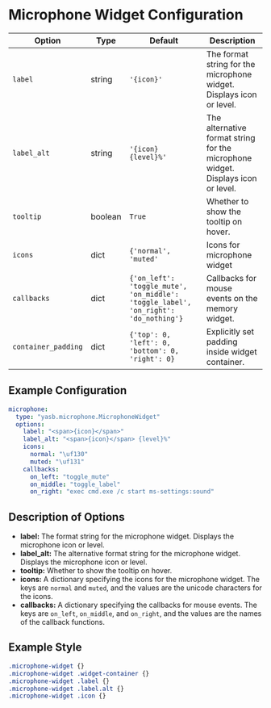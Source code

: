 # Microphone Widget Configuration

| Option            | Type    | Default                                                                 | Description                                                                 |
|-------------------|---------|-------------------------------------------------------------------------|-----------------------------------------------------------------------------|
| `label`           | string  | `'{icon}'`                        | The format string for the microphone widget. Displays icon or level. |
| `label_alt`       | string  | `'{icon} {level}%'`        | The alternative format string for the microphone widget. Displays icon or level. |
| `tooltip`  | boolean  | `True`        | Whether to show the tooltip on hover. |
| `icons`       | dict    | `{'normal', 'muted'` | Icons for microphone widget |
| `callbacks`       | dict    | `{'on_left': 'toggle_mute', 'on_middle': 'toggle_label', 'on_right': 'do_nothing'}` | Callbacks for mouse events on the memory widget. |
| `container_padding`  | dict | `{'top': 0, 'left': 0, 'bottom': 0, 'right': 0}`      | Explicitly set padding inside widget container. |


## Example Configuration

```yaml
microphone:
  type: "yasb.microphone.MicrophoneWidget"
  options:
    label: "<span>{icon}</span>"
    label_alt: "<span>{icon}</span> {level}%"
    icons:
      normal: "\uf130"
      muted: "\uf131"
    callbacks:
      on_left: "toggle_mute"
      on_middle: "toggle_label"
      on_right: "exec cmd.exe /c start ms-settings:sound"
```

## Description of Options

- **label:** The format string for the microphone widget. Displays the microphone icon or level.
- **label_alt:** The alternative format string for the microphone widget. Displays the microphone icon or level.
- **tooltip:** Whether to show the tooltip on hover.
- **icons:** A dictionary specifying the icons for the microphone widget. The keys are `normal` and `muted`, and the values are the unicode characters for the icons.
- **callbacks:** A dictionary specifying the callbacks for mouse events. The keys are `on_left`, `on_middle`, and `on_right`, and the values are the names of the callback functions.


## Example Style
```css
.microphone-widget {}
.microphone-widget .widget-container {}
.microphone-widget .label {}
.microphone-widget .label.alt {}
.microphone-widget .icon {}
```